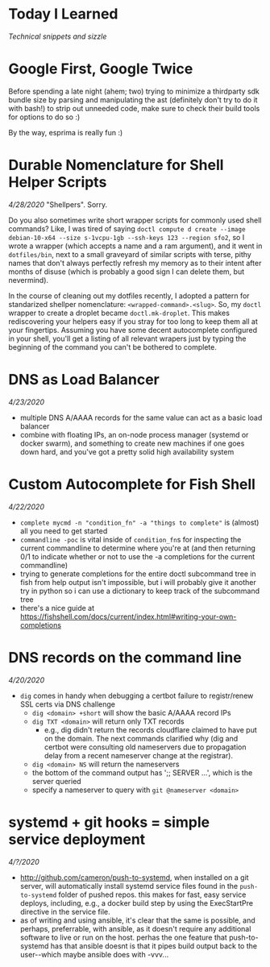 # Today I Learned
_Technical snippets and sizzle_

# Google First, Google Twice

Before spending a late night (ahem; two) trying to minimize a thirdparty sdk bundle size by parsing and manipulating the ast (definitely don't try to do it with bash!) to strip out unneeded code, make sure to check their build tools for options to do so :)

By the way, esprima is really fun :) 

# Durable Nomenclature for Shell Helper Scripts
_4/28/2020_
"Shellpers". Sorry.

Do you also sometimes write short wrapper scripts for commonly used shell commands? Like, I was tired of saying `doctl compute d create --image debian-10-x64 --size s-1vcpu-1gb --ssh-keys 123 --region sfo2`, so I wrote a wrapper (which accepts a name and a ram argument), and it went in `dotfiles/bin`, next to a small graveyard of similar scripts with terse, pithy names that don't always perfectly refresh my memory as to their intent after months of disuse (which is probably a good sign I can delete them, but nevermind).

In the course of cleaning out my dotfiles recently, I adopted a pattern for standarized shellper nomenclature: `<wrapped-command>.<slug>`. So, my `doctl` wrapper to create a droplet became `doctl.mk-droplet`. This makes rediscovering your helpers easy if you stray for too long to keep them all at your fingertips. Assuming you have some decent autocomplete configured in your shell, you'll get a listing of all relevant wrapers just by typing the beginning of the command you can't be bothered to complete.

# DNS as Load Balancer
_4/23/2020_
- multiple DNS A/AAAA records for the same value can act as a basic load balancer
- combine with floating IPs, an on-node process manager (systemd or docker swarm), and something to create new machines if one goes down hard, and you've got a pretty solid high availability system


# Custom Autocomplete for Fish Shell
_4/22/2020_

- `complete mycmd -n "condition_fn" -a "things to complete"` is (almost) all you need to get started
- `commandline -poc` is vital inside of `condition_fn`s for inspecting the current commandline to determine where you're at (and then returning 0/1 to indicate whether or not to use the -a completions for the current commandline)
- trying to generate completions for the entire doctl subcommand tree in fish from help output isn't impossible, but i will probably give it another try in python so i can use a dictionary to keep track of the subcommand tree
- there's a nice guide at https://fishshell.com/docs/current/index.html#writing-your-own-completions


# DNS records on the command line
_4/20/2020_
- `dig` comes in handy when debugging a certbot failure to registr/renew SSL certs via DNS challenge
  - `dig <domain> +short` will show the basic A/AAAA record IPs
  - `dig TXT <domain>` will return only TXT records
    - e.g., dig didn't return the records cloudflare claimed to have put on the domain. The next commands clarified why (dig and certbot were consulting old nameservers due to propagation delay from a recent nameserver change at the registrar).
  - `dig <domain> NS` will return the nameservers
  - the bottom of the command output has ';; SERVER ...', which is the server queried
  - specify a nameserver to query with `git @nameserver <domain>`


# systemd + git hooks = simple service deployment
_4/?/2020_
- http://github.com/cameron/push-to-systemd, when installed on a git server, will automatically install systemd service files found in the `push-to-systemd` folder of pushed repos. this makes for fast, easy service deploys, including, e.g., a docker build step by using the ExecStartPre directive in the service file.
- as of writing and using ansible, it's clear that the same is possible, and perhaps, preferrable, with ansible, as it doesn't require any additional software to live or run on the host. perhas the one feature that push-to-systemd has that ansible doesnt is that it pipes build output back to the user--which maybe ansible does with -vvv... 